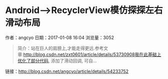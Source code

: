 # Android-->RecyclerView模仿探探左右滑动布局
作者：angcyo
日期：2017-01-08 16:04
浏览量：3052
> 简介：站在巨人的肩膀上,才能走得更远.参考文章:http://blog.csdn.net/zxt0601/article/details/53730908我在此基础上优化了部分代码, 添加了滑动回调, 可自...

 链接：http://blog.csdn.net/angcyo/article/details/54233752
